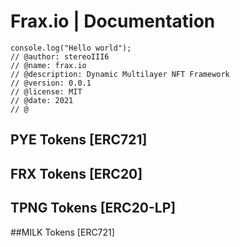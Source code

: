 # Frax.io | Documentation 
```
console.log("Hello world");
// @author: stereoIII6
// @name: frax.io
// @description: Dynamic Multilayer NFT Framework
// @version: 0.0.1
// @license: MIT
// @date: 2021
// @
```
## PYE Tokens [ERC721]

## FRX Tokens [ERC20] 

## TPNG Tokens [ERC20-LP]

##MILK Tokens [ERC721]

